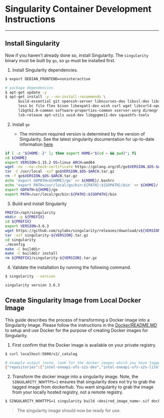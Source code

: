 # Singularity Container Development Instructions
------------------------------------

## Install Singularity
Now if you haven't already done so, install Singularity.  The `singularity` binary must be built by `go`, so `go` must be installed first.

1. Install Singularity dependencies.

```bash
$ export DEBIAN_FRONTEND=noninteractive

# package dependencies
$ apt-get update -y
$ apt-get install -y --no-install-recommends \
      build-essential git openssh-server libncurses-dev libssl-dev libx11-dev \
      less bc file flex bison libexpat1-dev wish curl wget libcurl4-openssl-dev \
      libgtk2.0-common software-properties-common xserver-xorg dirmngr gnupg2 \
      lsb-release apt-utils uuid-dev libgpgme11-dev squashfs-tools
```

2. Install `go`

    - The minimum required version is determined by the version of Singularity. See the latest singularity documentation for up-to-date information [here](https://sylabs.io/docs/).

```bash
if [ -z "${HOME:-}" ]; then export HOME="$(cd ~ && pwd)"; fi
cd ${HOME}
export VERSION=1.15.2 OS=linux ARCH=amd64
wget -nv --no-check-certificate https://golang.org/dl/go$VERSION.$OS-$ARCH.tar.gz
tar -C /usr/local -xzf go$VERSION.$OS-$ARCH.tar.gz
rm -f go$VERSION.$OS-$ARCH.tar.gz
echo 'export GOPATH=${HOME}/go' >> ${HOME}/.bashrc
echo 'export PATH=/usr/local/go/bin:${PATH}:${GOPATH}/bin' >> ${HOME}/.bashrc
export GOPATH=${HOME}/go
export PATH=/usr/local/go/bin:${PATH}:${GOPATH}/bin
```

3. Build and install Singularity

```bash
PREFIX=/opt/singularity
mkdir -p ${PREFIX}
cd ${PREFIX}
export VERSION=3.6.3
wget https://github.com/sylabs/singularity/releases/download/v${VERSION}/singularity-${VERSION}.tar.gz
tar -xzf singularity-${VERSION}.tar.gz
cd singularity
./mconfig
make -C builddir
make -C builddir install
rm ${PREFIX}/singularity-${VERSION}.tar.gz
```

4. Validate the installation by running the following command.

```bash
$ singularity --version

singularity version 3.6.3
```

## Create Singularity Image from Local Docker Image

This guide describes the process of transforming a Docker image into a Singularity Image.  Please follow the instructions in the [Docker/README.MD](../Docker/README.md) to setup and use Docker for the purpose of creating Docker images for Singularity.

1. First confirm that the Docker image is available on your private registry.

```bash
$ curl localhost:5000/v2/_catalog

# example output (note, look for the docker images which you have tagged and pushed to the registry)
{"repositories":["intel-oneapi-ufs-s2s-dev","intel-oneapi-ufs-s2s-lite"]}
```

2. Transform the docker image into a singularity image. Note, the `SINGULARITY_NOHTTPS=1` ensures that singularity does not try to grab the tagged image from dockerhub.  You want singularity to grab the image from your locally hosted registry, not a remote registry.

```bash
$ SINGULARITY_NOHTTPS=1 singularity build <desired_image_name>.sif docker://localhost:5000/<docker_image_tag_name>
```
> The singularity image should now be ready for use.
